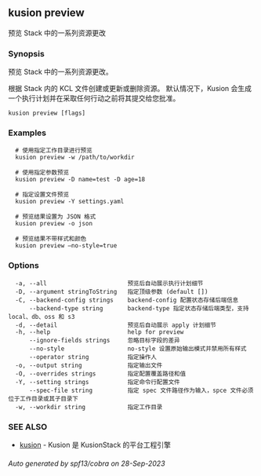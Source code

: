 ## kusion preview

预览 Stack 中的一系列资源更改

### Synopsis

预览 Stack 中的一系列资源更改。

 根据 Stack 内的 KCL 文件创建或更新或删除资源。 默认情况下，Kusion 会生成一个执行计划并在采取任何行动之前将其提交给您批准。

```
kusion preview [flags]
```

### Examples

```
  # 使用指定工作目录进行预览
  kusion preview -w /path/to/workdir
  
  # 使用指定参数预览
  kusion preview -D name=test -D age=18
  
  # 指定设置文件预览
  kusion preview -Y settings.yaml
  
  # 预览结果设置为 JSON 格式
  kusion preview -o json
  
  # 预览结果不带样式和颜色
  kusion preview —no-style=true
```

### Options

```
  -a, --all                       预览后自动展示执行计划细节
  -D, --argument stringToString   指定顶级参数 (default [])
  -C, --backend-config strings    backend-config 配置状态存储后端信息
      --backend-type string       backend-type 指定状态存储后端类型，支持 local、db、oss 和 s3
  -d, --detail                    预览后自动展示 apply 计划细节
  -h, --help                      help for preview
      --ignore-fields strings     忽略目标字段的差异
      --no-style                  no-style 设置原始输出模式并禁用所有样式
      --operator string           指定操作人
  -o, --output string             指定输出文件
  -O, --overrides strings         指定配置覆盖路径和值
  -Y, --setting strings           指定命令行配置文件
      --spec-file string          指定 spec 文件路径作为输入，spce 文件必须位于工作目录或其子目录下
  -w, --workdir string            指定工作目录
```

### SEE ALSO

* [kusion](kusion.md)	 - Kusion 是 KusionStack 的平台工程引擎

###### Auto generated by spf13/cobra on 28-Sep-2023
